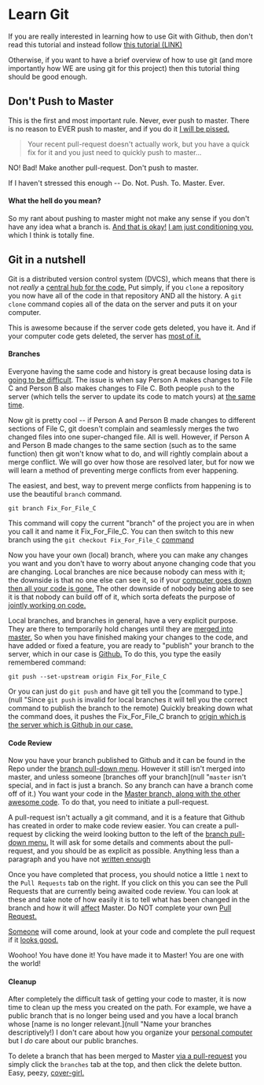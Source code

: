 # Learn Git
If you are really interested in learning how to use Git with Github, then don't read this tutorial and instead follow [this tutorial (LINK)](https://git-scm.com/book/en/v2/Getting-Started-About-Version-Control "It is awesomely in depth and will teach you to be the git-master of all project teams.")

Otherwise, if you want to have a brief overview of how to use git (and more importantly how WE are using git for this project) then this tutorial thing should be good enough.

## Don't Push to Master
This is the first and most important rule. Never, ever push to master. There is no reason to EVER push to master, and if you do it [I will be pissed.](null "This may result in you being banned temporarily or some other punishment. Or I might just give you a sad, dissapointed look.") 

> Your recent pull-request doesn't actually work, but you have a quick fix for it and you just need to quickly push to master...

NO! Bad! Make another pull-request. Don't push to master.

If I haven't stressed this enough -- Do. Not. Push. To. Master. Ever.

#### What the hell do you mean?
So my rant about pushing to master might not make any sense if you don't have any idea what a branch is. [And that is okay!](null "Just don't push to master") [I am just conditioning you,](null "To not push to master") which I think is totally fine. 

## Git in a nutshell
Git is a distributed version control system (DVCS), which means that there is not *really* a [central hub for the code.](null "People might say that extensions to git adding large file storage change this idea -- which is sorta true. But True git is stateless") Put simply, if you `clone` a repository you now have all of the code in that repository AND all the history. A `git clone` command copies all of the data on the server and puts it on your computer.

This is awesome because if the server code gets deleted, you have it. And if your computer code gets deleted, the server has [most of it.](null "The server will not hold onto local branches, which I will go into soon")

#### Branches
Everyone having the same code and history is great because losing data is [going to be difficult](null "Especially if you back up your data. Right? You do that regularly, right?"). The issue is when say Person A makes changes to File C and Person B also makes changes to File C. Both people `push` to the server (which tells the server to update its code to match yours) at [the same time](null "This isn't exactly how merge conflicts work, as whoever uploads first sets the standard on the server and then the other person is screwed over. We'll go into that later"). 

Now git is pretty cool -- if Person A and Person B made changes to different sections of File C, git doesn't complain and seamlessly merges the two changed files into one super-changed file. All is well. However, if Person A and Person B made changes to the same section (such as to the same function) then git won't know what to do, and will rightly complain about a merge conflict. We will go over how those are resolved later, but for now we will learn a method of preventing merge conflicts from ever happening.

The easiest, and best, way to prevent merge conflicts from happening is to use the beautiful `branch` command. 

```
git branch Fix_For_File_C
```

This command will copy the current "branch" of the project you are in when you call it and name it Fix_For_File_C. You can then switch to this new branch using the `git checkout Fix_For_File_C` [command](null "For pro users you can do both commands in one by just doing `git checkout -b Fix_For_File_C`")

Now you have your own (local) branch, where you can make any changes you want and you don't have to worry about anyone changing code that you are changing. Local branches are nice because nobody can mess with it; the downside is that no one else can see it, so if your [computer goes down then all your code is gone.](null "This is why we make backups.") The other downside of nobody being able to see it is that nobody can build off of it, which sorta defeats the purpose of [jointly working on code.](null "I prefer Open Source projects where the code is freely available to anyone who is using my computer on my account with my passwords.")

Local branches, and branches in general, have a very explicit purpose. They are there to temporarily hold changes until they are [merged into master.](null "Note how they aren't pushed to master. Don't push to master.") So when you have finished making your changes to the code, and have added or fixed a feature, you are ready to "publish" your branch to the server, which in our case is [Github.](null "Note that Github and git are not the same. Github is a service, and git is software.") To do this, you type the easily remembered command:

```
git push --set-upstream origin Fix_For_File_C
```

Or you can just do `git push` and have git tell you the [command to type.](null "Since `git push` is invalid for local branches it will tell you the correct command to publish the branch to the remote) Quickly breaking down what the command does, it pushes the Fix_For_File_C branch to [origin which is the server which is Github in our case.](null "Read the pro git guide if you really want to learn this stuff -- it is super cool!")

#### Code Review
Now you have your branch published to Github and it can be found in the Repo under the [branch pull-down menu](null "Right above the listing of the files in the Repo"). However it still isn't merged into master, and unless someone [branches off your branch](null "`master` isn't special, and in fact is just a branch. So any branch can have a branch come off of it.) You want your code in the [Master branch, along with the other awesome code](null "But you won't resort to cheating by pushing to master. I will hunt you down if you do."). To do that, you need to initiate a pull-request.

A pull-request isn't actually a git command, and it is a feature that Github has created in order to make code review easier. You can create a pull-request by clicking the weird looking button to the left of the [branch pull-down menu.](null "Or by looking with your eyes at the page. There are a few different places you can initiate a pull-request") It will ask for some details and comments about the pull-request, and you should be as explicit as possible. Anything less than a paragraph and you have not [written enough](null "But don't put in filler text because that just wastes time. Oh god its high school english class all over again...")

Once you have completed that process, you should notice a little `1` next to the `Pull Requests` tab on the right. If you click on this you can see the Pull Requests that are currently being awaited code review. You can look at these and take note of how easily it is to tell what has been changed in the branch and how it will [affect](null "effect?") Master. Do NOT complete your own [Pull Request.](null "That is just a shitty thing to do.")

[Someone](null "Probably me...") will come around, look at your code and complete the pull request if it [looks good.](null "Otherwise they will post passive-aggressive comments on your pull-request asking why you are using TCP/IP when UDP/IP works soooo much better even though they don't realize that nobody cares how fast the messages travel and the messages that do travel it is desired to see them in an ordered manner, which really brings up the issue of why the hell we are sending the data the way we are and the fact that we should really just rethink our shitty code structure for that section which is the part that THEY wrote and not my fucking problem. But I'm not salty or anything.") 

Woohoo! You have done it! You have made it to Master! You are one with the world!

#### Cleanup
After completely the difficult task of getting your code to master, it is now time to clean up the mess you created on the path. For example, we have a public branch that is no longer being used and you have a local branch whose [name is no longer relevant.](null "Name your branches descriptively!) I don't care about how you organize your [personal computer](null "I prefer to keep my computer filesystem organized like a web... or a pile of files. I think a pile of files is a good description.") but I *do* care about our public branches. 

To delete a branch that has been merged to Master [via a pull-request](null "And no other way.") you simply click the `branches` tab at the top, and then click the delete button. Easy, peezy, [cover-girl.](null "Wait, what?!")
